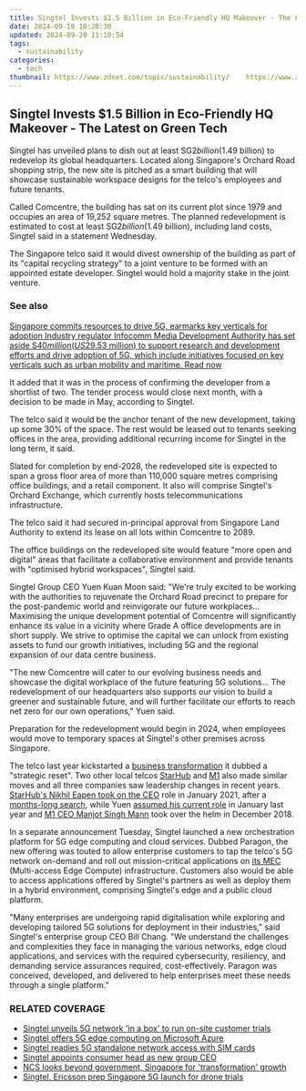 ```yaml
---
title: Singtel Invests $1.5 Billion in Eco-Friendly HQ Makeover - The Latest on Green Tech
date: 2024-09-18 10:28:30
updated: 2024-09-20 11:10:54
tags:
  - sustainability
categories:
  - tech
thumbnail: https://www.zdnet.com/topic/sustainability/    https://www.zdnet.com/a/img/resize/beb2d30bd49ea8cc4be5eb43ef886eecfdf08a3b/2022/02/23/52c18813-09a2-4590-b143-6e020a8ce7df/singtel-hq.jpg?width=170&height=96&fit=crop&auto=webp
---
```


## Singtel Invests $1.5 Billion in Eco-Friendly HQ Makeover - The Latest on Green Tech

Singtel has unveiled plans to dish out at least SG$2 billion ($1.49 billion) to redevelop its global headquarters. Located along Singapore's Orchard Road shopping strip, the new site is pitched as a smart building that will showcase sustainable workspace designs for the telco's employees and future tenants. 

Called Comcentre, the building has sat on its current plot since 1979 and occupies an area of 19,252 square metres. The planned redevelopment is estimated to cost at least SG$2 billion ($1.49 billion), including land costs, Singtel said in a statement Wednesday. 

The Singapore telco said it would divest ownership of the building as part of its "capital recycling strategy" to a joint venture to be formed with an appointed estate developer. Singtel would hold a majority stake in the joint venture. 

### See also

[Singapore commits resources to drive 5G, earmarks key verticals for adoption Industry regulator Infocomm Media Development Authority has set aside S$40 million (US$29.53 million) to support research and development efforts and drive adoption of 5G, which include initiatives focused on key verticals such as urban mobility and maritime.  Read now](https://www.zdnet.com/article/singapore-commits-resources-to-drive-5g-earmarks-key-verticals-for-adoption/)

It added that it was in the process of confirming the developer from a shortlist of two. The tender process would close next month, with a decision to be made in May, according to Singtel. 

The telco said it would be the anchor tenant of the new development, taking up some 30% of the space. The rest would be leased out to tenants seeking offices in the area, providing additional recurring income for Singtel in the long term, it said. 

Slated for completion by end-2028, the redeveloped site is expected to span a gross floor area of more than 110,000 square metres comprising office buildings, and a retail component. It also will comprise Singtel's Orchard Exchange, which currently hosts telecommunications infrastructure. 

The telco said it had secured in-principal approval from Singapore Land Authority to extend its lease on all lots within Comcentre to 2089\. 

The office buildings on the redeveloped site would feature "more open and digital" areas that facilitate a collaborative environment and provide tenants with "optimised hybrid workspaces", Singtel said. 

Singtel Group CEO Yuen Kuan Moon said: "We're truly excited to be working with the authorities to rejuvenate the Orchard Road precinct to prepare for the post-pandemic world and reinvigorate our future workplaces... Maximising the unique development potential of Comcentre will significantly enhance its value in a vicinity where Grade A office developments are in short supply. We strive to optimise the capital we can unlock from existing assets to fund our growth initiatives, including 5G and the regional expansion of our data centre business.

"The new Comcentre will cater to our evolving business needs and showcase the digital workplace of the future featuring 5G solutions... The redevelopment of our headquarters also supports our vision to build a greener and sustainable future, and will further facilitate our efforts to reach net zero for our own operations," Yuen said. 

Preparation for the redevelopment would begin in 2024, when employees would move to temporary spaces at Singtel's other premises across Singapore. 

The telco last year kickstarted a [business transformation](https://www.zdnet.com/article/ncs-looks-beyond-government-singapore-for-transformation-growth/) it dubbed a "strategic reset". Two other local telcos [StarHub](https://www.zdnet.com/article/starhub-unveils-five-year-transformation-plan-focused-on-digital-life/) and [M1](https://www.zdnet.com/article/m1-to-delist-begin-transformation-journey/) also made similar moves and all three companies saw leadership changes in recent years. [StarHub's Nikhil Eapen took on the CEO](https://www.starhub.com/about-us/newsroom/2020/december/starhub-appoints-nikhil-eapen-as-ceo.html) role in January 2021, after a [months-long search](https://www.zdnet.com/article/starhub-on-the-hunt-for-new-ceo/), while Yuen [assumed his current role](https://www.zdnet.com/article/singtel-appoints-consumer-head-as-new-group-ceo/) in January last year and [M1 CEO Manjot Singh Mann](https://www.zdnet.com/article/m1-ceo-to-retire-with-buyout-talks-hanging-overhead/) took over the helm in December 2018.

In a separate announcement Tuesday, Singtel launched a new orchestration platform for 5G edge computing and cloud services. Dubbed Paragon, the new offering was touted to allow enterprise customers to tap the telco's 5G network on-demand and roll out mission-critical applications on [its MEC](https://www.zdnet.com/article/singtel-offers-5g-edge-computing-on-microsoft-azure/) (Multi-access Edge Compute) infrastructure. Customers also would be able to access applications offered by Singtel's partners as well as deploy them in a hybrid environment, comprising Singtel's edge and a public cloud platform. 

"Many enterprises are undergoing rapid digitalisation while exploring and developing tailored 5G solutions for deployment in their industries," said Singtel's enterprise group CEO Bill Chang. "We understand the challenges and complexities they face in managing the various networks, edge cloud applications, and services with the required cybersecurity, resiliency, and demanding service assurances required, cost-effectively. Paragon was conceived, developed, and delivered to help enterprises meet these needs through a single platform."

### RELATED COVERAGE

* [Singtel unveils 5G network 'in a box' to run on-site customer trials](https://www.zdnet.com/article/singtel-unveils-5g-network-in-a-box-to-run-on-site-customer-trials/)
* [Singtel offers 5G edge computing on Microsoft Azure](https://www.zdnet.com/article/singtel-offers-5g-edge-computing-on-microsoft-azure/)
* [Singtel readies 5G standalone network access with SIM cards](https://www.zdnet.com/article/singtel-readies-5g-standalone-network-access-with-sim-cards/)
* [Singtel appoints consumer head as new group CEO](https://www.zdnet.com/article/singtel-appoints-consumer-head-as-new-group-ceo/)
* [NCS looks beyond government, Singapore for 'transformation' growth](https://www.zdnet.com/article/ncs-looks-beyond-government-singapore-for-transformation-growth/)
* [Singtel, Ericsson prep Singapore 5G launch for drone trials](https://www.zdnet.com/article/singtel-ericsson-prep-singapore-5g-launch-for-drone-trials/)

<ins class="adsbygoogle"
     style="display:block"
     data-ad-format="autorelaxed"
     data-ad-client="ca-pub-7571918770474297"
     data-ad-slot="1223367746"></ins>



<ins class="adsbygoogle"
     style="display:block"
     data-ad-client="ca-pub-7571918770474297"
     data-ad-slot="8358498916"
     data-ad-format="auto"
     data-full-width-responsive="true"></ins>

